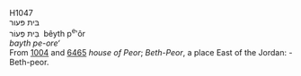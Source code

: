 H1047  
בּית פּעור  
בֵּיתּ פְּעוֹר ‎ bêyth p<sup>e</sup>‛ôr  
*bayth* *pe-ore‘*  
From [1004](h1004) and [6465](h6465) *house* *of* *Peor*; *Beth-Peor*, a
place East of the Jordan: - Beth-peor.  
